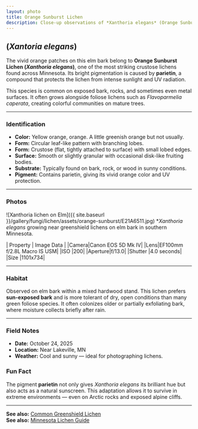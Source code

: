 ```yaml
---
layout: photo
title: Orange Sunburst Lichen
description: Close-up observations of *Xanthoria elegans* (Orange Sunburst Lichen) on an elm tree in Minnesota.
---
```


## (*Xantoria elegans*)

The vivid orange patches on this elm bark belong to **Orange Sunburst Lichen (*Xanthoria elegans*)**, one of the most striking crustose lichens found across Minnesota. Its bright pigmentation is caused by **parietin**, a compound that protects the lichen from intense sunlight and UV radiation.  

This species is common on exposed bark, rocks, and sometimes even metal surfaces. It often grows alongside foliose lichens such as *Flavoparmelia caperata*, creating colorful communities on mature trees.

---

### Identification

- **Color:** Yellow orange, orange. A little greenish orange but not usually.  
- **Form:** Circular leaf-like pattern with branching lobes.
- **Form:** Crustose (flat, tightly attached to surface) with small lobed edges.  
- **Surface:** Smooth or slightly granular with occasional disk-like fruiting bodies.  
- **Substrate:** Typically found on bark, rock, or wood in sunny conditions.  
- **Pigment:** Contains parietin, giving its vivid orange color and UV protection.  

---

### Photos

![Xanthoria lichen on Elm]({{ site.baseurl }}/gallery/fungi/lichen/assets/orange-sunburst/E21A6511.jpg)
**Xanthoria elegans* growing near greenshield lichens on elm bark in southern Minnesota.

| Property | Image Data |
|Camera|Canon EOS 5D Mk IV|
|Lens|EF100mm f/2.8L Macro IS USM|
|ISO     |200|
|Aperture|f/13.0|
|Shutter |4.0 seconds|
|Size    |1101x734|

---

### Habitat

Observed on elm bark within a mixed hardwood stand. This lichen prefers **sun-exposed bark** and is more tolerant of dry, open conditions than many green foliose species. It often colonizes older or partially exfoliating bark, where moisture collects briefly after rain.

---

### Field Notes

- **Date:** October 24, 2025  
- **Location:** Near Lakeville, MN  
- **Weather:** Cool and sunny — ideal for photographing lichens.

### Fun Fact

The pigment **parietin** not only gives *Xanthoria elegans* its brilliant hue but also acts as a natural sunscreen. This adaptation allows it to survive in extreme environments — even on Arctic rocks and exposed alpine cliffs.

---

**See also:** [Common Greenshield Lichen](/field-notes/common-greenshield-lichen/)  
**See also:** [Minnesota Lichen Guide](/field-notes/minnesota-lichen-guide/)
